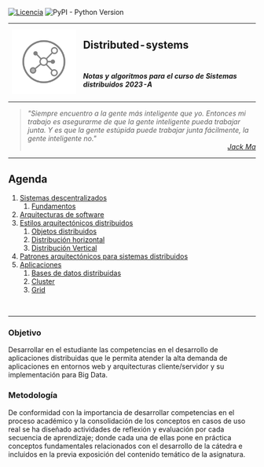 [![Licencia](https://img.shields.io/badge/license-MIT-blue.svg)](http://kmonsoor.mit-license.org/) ![PyPI - Python Version](https://img.shields.io/pypi/pyversions/matplotlib)


<table>
<tr>
    <td rowspan="2"><img src="img/logo-sd.svg" alt="Redes"></td>
    <td colspan="3"><h2>Distributed-systems</h2></td>
</tr>
<tr><td colspan="3"><h5>Notas y algoritmos para el curso de Sistemas distribuidos 2023-A</h5></td></tr>
</table>


><i>"Siempre encuentro a la gente más inteligente que yo. Entonces mi trabajo es asegurarme de que la gente inteligente pueda trabajar junta. Y es que la gente estúpida puede trabajar junta fácilmente, la gente inteligente no."</i><br>
<cite style="display:block; text-align: right">[Jack Ma](https://es.wikipedia.org/wiki/Jack_Ma)</cite>

---
## Agenda
1. [Sistemas descentralizados][11]
    1. [Fundamentos][11]
1. [Arquitecturas de software][21]
1. [Estilos arquitectónicos distribuidos][31]
    1. [Objetos distribuidos][31]
    1. [Distribución horizontal][33]
    1. [Distribución Vertical][33]
1. [Patrones arquitectónicos para sistemas distribuidos][41]
1. [Aplicaciones][51]
    1. [Bases de datos distribuidas][51]
    1. [Cluster][51]
    1. [Grid][51]


[11]:https://github.com/GiancarloBenavides/Distributed-Systems/tree/main/11-Fundamentos
[21]:https://github.com/GiancarloBenavides/Distributed-Systems/tree/main/21-Arquitecturas
[31]:https://github.com/GiancarloBenavides/Distributed-Systems/tree/main/31-Ojetos
[32]:https://github.com/GiancarloBenavides/Distributed-Systems/tree/main/32-Distribución-horizontal
[33]:https://github.com/GiancarloBenavides/Distributed-Systems/tree/main/33-Distribución-vertical
[41]:https://github.com/GiancarloBenavides/Distributed-Systems/tree/main/41-Patrones
[51]:https://github.com/GiancarloBenavides/Distributed-Systems/tree/main/51-Aplicaciones


</br>

---

### Objetivo
Desarrollar en el estudiante las competencias en el desarrollo de aplicaciones distribuidas que le permita atender la alta demanda de aplicaciones en entornos web y arquitecturas cliente/servidor y su implementación para Big Data.


### Metodología
De conformidad con la importancia de desarrollar competencias en el proceso académico y la consolidación de los conceptos en casos de uso real se ha diseñado actividades de reflexión y evaluación por cada secuencia de aprendizaje; donde cada una de ellas pone en práctica conceptos fundamentales relacionados con el desarrollo de la cátedra e incluidos en la previa exposición del contenido temático de la asignatura.
